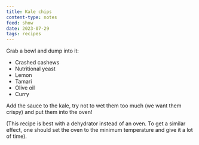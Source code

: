 ```yaml
---
title: Kale chips
content-type: notes
feed: show
date: 2023-07-29
tags: recipes
---
```


Grab a bowl and dump into it:
- Crashed cashews
- Nutritional yeast
- Lemon
- Tamari
- Olive oil
- Curry

Add the sauce to the kale, try not to wet them too much (we want them crispy) and put them into the oven! 

(This recipe is best with a dehydrator instead of an oven. To get a similar effect, one should set the oven to the minimum temperature and give it a lot of time).